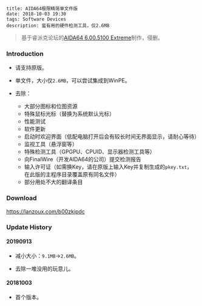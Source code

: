 ```
title: AIDA64极限精简单文件版
date: 2018-10-03 19:30
tags: Software Devices
description: 蛮有用的硬件检测工具，仅2.6MB
```

> 基于睿派克论坛的[AIDA64 6.00.5100 Extreme](https://www.repaik.com/forum.php?mod=viewthread&tid=58794)制作，侵删。

### Introduction

* 请支持原版。

* 单文件，大小仅`2.6MB`，可以尝试集成到WinPE。

* 去除：
    * 大部分图标和位图资源
    * 特殊鼠标光标（替换为系统默认光标）
    * 性能测试
    * 软件更新
    * 启动时欢迎界面（低配电脑打开后会有较长时间无界面显示，请耐心等待）
    * 监视工具（悬浮窗等）
    * 特殊检测工具（GPGPU、CPUID、显示器检测工具等）
    * 向FinalWire（开发AIDA64的公司）提交检测报告
    * 输入许可证（如需换Key，请在原版上输入Key并复制生成的`pkey.txt`，在此版的主程序目录覆盖原有同名文件）
    * 部分用处不大的翻译条目

### Download

<https://lanzoux.com/b00zkipdc>

### Update History

#### 20190913

* 减小大小：`9.1MB`->`2.6MB`。

* 去除一堆没用的玩意儿。

#### 20181003

* 首个版本。
